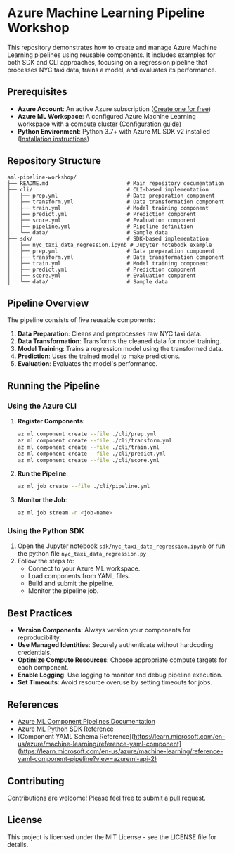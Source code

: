 # Azure Machine Learning Pipeline Workshop

This repository demonstrates how to create and manage Azure Machine Learning pipelines using reusable components. It includes examples for both SDK and CLI approaches, focusing on a regression pipeline that processes NYC taxi data, trains a model, and evaluates its performance.

## Prerequisites

- **Azure Account**: An active Azure subscription ([Create one for free](https://azure.microsoft.com/free/?WT.mc_id=A261C142F))
- **Azure ML Workspace**: A configured Azure Machine Learning workspace with a compute cluster ([Configuration guide](https://learn.microsoft.com/en-us/azure/machine-learning/how-to-manage-workspace?view=azureml-api-2))
- **Python Environment**: Python 3.7+ with Azure ML SDK v2 installed ([Installation instructions](https://learn.microsoft.com/en-us/azure/machine-learning/how-to-configure-environment?view=azureml-api-2))

## Repository Structure

```
aml-pipeline-workshop/
├── README.md                         # Main repository documentation
├── cli/                              # CLI-based implementation
│   ├── prep.yml                      # Data preparation component
│   ├── transform.yml                 # Data transformation component
│   ├── train.yml                     # Model training component
│   ├── predict.yml                   # Prediction component
│   ├── score.yml                     # Evaluation component
│   ├── pipeline.yml                  # Pipeline definition
│   └── data/                         # Sample data
├── sdk/                              # SDK-based implementation
│   ├── nyc_taxi_data_regression.ipynb # Jupyter notebook example
│   ├── prep.yml                      # Data preparation component
│   ├── transform.yml                 # Data transformation component
│   ├── train.yml                     # Model training component
│   ├── predict.yml                   # Prediction component
│   ├── score.yml                     # Evaluation component
│   └── data/                         # Sample data
```

## Pipeline Overview

The pipeline consists of five reusable components:

1. **Data Preparation**: Cleans and preprocesses raw NYC taxi data.
2. **Data Transformation**: Transforms the cleaned data for model training.
3. **Model Training**: Trains a regression model using the transformed data.
4. **Prediction**: Uses the trained model to make predictions.
5. **Evaluation**: Evaluates the model's performance.

## Running the Pipeline

### Using the Azure CLI

1. **Register Components**:
   ```bash
   az ml component create --file ./cli/prep.yml
   az ml component create --file ./cli/transform.yml
   az ml component create --file ./cli/train.yml
   az ml component create --file ./cli/predict.yml
   az ml component create --file ./cli/score.yml
   ```

2. **Run the Pipeline**:
   ```bash
   az ml job create --file ./cli/pipeline.yml
   ```

3. **Monitor the Job**:
   ```bash
   az ml job stream -n <job-name>
   ```

### Using the Python SDK

1. Open the Jupyter notebook `sdk/nyc_taxi_data_regression.ipynb` or run the python file `nyc_taxi_data_regression.py`
2. Follow the steps to:
   - Connect to your Azure ML workspace.
   - Load components from YAML files.
   - Build and submit the pipeline.
   - Monitor the pipeline job.

## Best Practices

- **Version Components**: Always version your components for reproducibility.
- **Use Managed Identities**: Securely authenticate without hardcoding credentials.
- **Optimize Compute Resources**: Choose appropriate compute targets for each component.
- **Enable Logging**: Use logging to monitor and debug pipeline execution.
- **Set Timeouts**: Avoid resource overuse by setting timeouts for jobs.

## References

- [Azure ML Component Pipelines Documentation](https://learn.microsoft.com/en-us/azure/machine-learning/how-to-create-component-pipelines-cli?view=azureml-api-2)
- [Azure ML Python SDK Reference](https://learn.microsoft.com/en-us/python/api/overview/azure/ai-ml-readme)
- [Component YAML Schema Reference](https://learn.microsoft.com/en-us/azure/machine-learning/reference-yaml-component](https://learn.microsoft.com/en-us/azure/machine-learning/reference-yaml-component-pipeline?view=azureml-api-2)

## Contributing

Contributions are welcome! Please feel free to submit a pull request.

## License

This project is licensed under the MIT License - see the LICENSE file for details.
